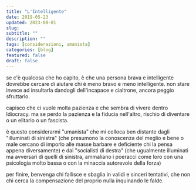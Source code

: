 ```yaml
---
title: "L'Intelligente"
date: 2019-05-23
updated: 2023-08-01
slug:
subtitle: ""
description: ""
tags: [considerazioni, umanista]
categories: [blog]
featured: false
draft: false
---
```


se c'è qualcosa che ho capito, è che una persona brava e intelligente dovrebbe cercare di aiutare chi è meno bravo e meno intelligente.
non stare invece ad insultarla dandogli dell'incapace e cialtrone, ancora peggio sfruttarlo.

capisco che ci vuole molta pazienza e che sembra di vivere dentro Idiocracy.
ma se perdo la pazienza e la fiducia nell'altro, rischio di diventare o un elitario o un fascista.

è questo considerarmi "umanista" che mi colloca ben distante dagli "illuminati di sinistra" (che presumono la conoscenza del meglio e bene o male cercano di imporlo alle masse barbare e deficiente chi la pensa appena diversamente) e dai "socialisti di destra" (che ugualmente illuminati ma avversari di quelli di sinistra, ammaliano i poeracci come loro con una psicologia molto bassa o con la minaccia autorevole della forza)

per finire, benvenga chi fallisce e sbaglia in validi e sinceri tentativi, che non chi cerca la compensazione del proprio nulla inquinando le falde.
